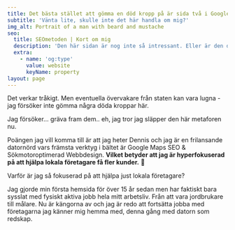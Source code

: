 ```yaml
---
title: Det bästa stället att gömma en död kropp på är sida två i Google.
subtitle: 'Vänta lite, skulle inte det här handla om mig?'
img_alt: Portrait of a man with beard and mustache
seo:
  title: SEOmetoden | Kort om mig
  description: 'Den här sidan är nog inte så intressant. Eller är den det? '
  extra:
    - name: 'og:type'
      value: website
      keyName: property
layout: page
---
```

Det verkar tråkigt. Men eventuella övervakare från staten kan vara lugna - jag försöker inte gömma några döda kroppar här.

Jag försöker... gräva fram dem.. eh, jag tror jag släpper den här metaforen nu.

Poängen jag vill komma till är att jag heter Dennis och jag är en frilansande datornörd vars främsta verktyg i bältet är Google Maps SEO & Sökmotoroptimerad Webbdesign. **Vilket betyder att
jag är hyperfokuserad på att hjälpa lokala företagare få fler kunder.** :rocket:

Varför är jag så fokuserad på att hjälpa just lokala företagare?

Jag gjorde min första hemsida för över 15 år sedan men har faktiskt bara sysslat med fysiskt aktiva jobb hela mitt arbetsliv. Från att vara  jordbrukare till målare. Nu är kängorna av och jag är redo att fortsätta jobba med företagarna jag känner mig hemma med, denna gång med datorn som redskap.
